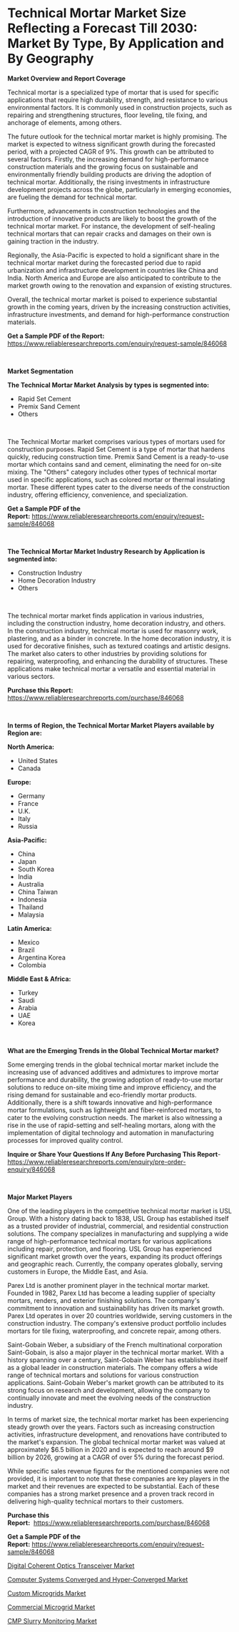 <p><h1>Technical Mortar Market Size Reflecting a Forecast Till 2030: Market By Type, By Application and By Geography</h1></p><p><strong>Market Overview and Report Coverage</strong></p>
<p><p>Technical mortar is a specialized type of mortar that is used for specific applications that require high durability, strength, and resistance to various environmental factors. It is commonly used in construction projects, such as repairing and strengthening structures, floor leveling, tile fixing, and anchorage of elements, among others.</p><p>The future outlook for the technical mortar market is highly promising. The market is expected to witness significant growth during the forecasted period, with a projected CAGR of 9%. This growth can be attributed to several factors. Firstly, the increasing demand for high-performance construction materials and the growing focus on sustainable and environmentally friendly building products are driving the adoption of technical mortar. Additionally, the rising investments in infrastructure development projects across the globe, particularly in emerging economies, are fueling the demand for technical mortar.</p><p>Furthermore, advancements in construction technologies and the introduction of innovative products are likely to boost the growth of the technical mortar market. For instance, the development of self-healing technical mortars that can repair cracks and damages on their own is gaining traction in the industry.</p><p>Regionally, the Asia-Pacific is expected to hold a significant share in the technical mortar market during the forecasted period due to rapid urbanization and infrastructure development in countries like China and India. North America and Europe are also anticipated to contribute to the market growth owing to the renovation and expansion of existing structures.</p><p>Overall, the technical mortar market is poised to experience substantial growth in the coming years, driven by the increasing construction activities, infrastructure investments, and demand for high-performance construction materials.</p></p>
<p><strong>Get a Sample PDF of the Report:</strong> <a href="https://www.reliableresearchreports.com/enquiry/request-sample/846068">https://www.reliableresearchreports.com/enquiry/request-sample/846068</a></p>
<p>&nbsp;</p>
<p><strong>Market Segmentation</strong></p>
<p><strong>The Technical Mortar Market Analysis by types is segmented into:</strong></p>
<p><ul><li>Rapid Set Cement</li><li>Premix Sand Cement</li><li>Others</li></ul></p>
<p>&nbsp;</p>
<p><p>The Technical Mortar market comprises various types of mortars used for construction purposes. Rapid Set Cement is a type of mortar that hardens quickly, reducing construction time. Premix Sand Cement is a ready-to-use mortar which contains sand and cement, eliminating the need for on-site mixing. The "Others" category includes other types of technical mortar used in specific applications, such as colored mortar or thermal insulating mortar. These different types cater to the diverse needs of the construction industry, offering efficiency, convenience, and specialization.</p></p>
<p><strong>Get a Sample PDF of the Report:</strong>&nbsp;<a href="https://www.reliableresearchreports.com/enquiry/request-sample/846068">https://www.reliableresearchreports.com/enquiry/request-sample/846068</a></p>
<p>&nbsp;</p>
<p><strong>The Technical Mortar Market Industry Research by Application is segmented into:</strong></p>
<p><ul><li>Construction Industry</li><li>Home Decoration Industry</li><li>Others</li></ul></p>
<p>&nbsp;</p>
<p><p>The technical mortar market finds application in various industries, including the construction industry, home decoration industry, and others. In the construction industry, technical mortar is used for masonry work, plastering, and as a binder in concrete. In the home decoration industry, it is used for decorative finishes, such as textured coatings and artistic designs. The market also caters to other industries by providing solutions for repairing, waterproofing, and enhancing the durability of structures. These applications make technical mortar a versatile and essential material in various sectors.</p></p>
<p><strong>Purchase this Report:</strong>&nbsp; <a href="https://www.reliableresearchreports.com/purchase/846068">https://www.reliableresearchreports.com/purchase/846068</a></p>
<p>&nbsp;</p>
<p><strong>In terms of Region, the Technical Mortar Market Players available by Region are:</strong></p>
<p>
    <p> <strong> North America: </strong>
        <ul>
            <li>United States</li>
            <li>Canada</li>
        </ul>
        </p> 
    <p> <strong> Europe: </strong>
        <ul>
            <li>Germany</li>
            <li>France</li>
            <li>U.K.</li>
            <li>Italy</li>
            <li>Russia</li>
        </ul>
        </p> 
    <p> <strong> Asia-Pacific: </strong>
        <ul>
            <li>China</li>
            <li>Japan</li>
            <li>South Korea</li>
            <li>India</li>
            <li>Australia</li>
            <li>China Taiwan</li>
            <li>Indonesia</li>
            <li>Thailand</li>
            <li>Malaysia</li>
        </ul>
        </p> 
    <p> <strong> Latin America: </strong>
        <ul>
            <li>Mexico</li>
            <li>Brazil</li>
            <li>Argentina Korea</li>
            <li>Colombia</li>
        </ul>
        </p> 
    <p> <strong> Middle East & Africa: </strong>
        <ul>
            <li>Turkey</li>
            <li>Saudi</li>
            <li>Arabia</li>
            <li>UAE</li>
            <li>Korea</li>
        </ul>
    </p>
    </p>
<p>&nbsp;</p>
<p><strong>What are the Emerging Trends in the Global Technical Mortar market?</strong></p>
<p><p>Some emerging trends in the global technical mortar market include the increasing use of advanced additives and admixtures to improve mortar performance and durability, the growing adoption of ready-to-use mortar solutions to reduce on-site mixing time and improve efficiency, and the rising demand for sustainable and eco-friendly mortar products. Additionally, there is a shift towards innovative and high-performance mortar formulations, such as lightweight and fiber-reinforced mortars, to cater to the evolving construction needs. The market is also witnessing a rise in the use of rapid-setting and self-healing mortars, along with the implementation of digital technology and automation in manufacturing processes for improved quality control.</p></p>
<p><strong>Inquire or Share Your Questions If Any Before Purchasing This Report</strong>- <a href="https://www.reliableresearchreports.com/enquiry/pre-order-enquiry/846068">https://www.reliableresearchreports.com/enquiry/pre-order-enquiry/846068</a></p>
<p>&nbsp;</p>
<p><strong>Major Market Players</strong></p>
<p><p>One of the leading players in the competitive technical mortar market is USL Group. With a history dating back to 1838, USL Group has established itself as a trusted provider of industrial, commercial, and residential construction solutions. The company specializes in manufacturing and supplying a wide range of high-performance technical mortars for various applications including repair, protection, and flooring. USL Group has experienced significant market growth over the years, expanding its product offerings and geographic reach. Currently, the company operates globally, serving customers in Europe, the Middle East, and Asia.</p><p>Parex Ltd is another prominent player in the technical mortar market. Founded in 1982, Parex Ltd has become a leading supplier of specialty mortars, renders, and exterior finishing solutions. The company's commitment to innovation and sustainability has driven its market growth. Parex Ltd operates in over 20 countries worldwide, serving customers in the construction industry. The company's extensive product portfolio includes mortars for tile fixing, waterproofing, and concrete repair, among others.</p><p>Saint-Gobain Weber, a subsidiary of the French multinational corporation Saint-Gobain, is also a major player in the technical mortar market. With a history spanning over a century, Saint-Gobain Weber has established itself as a global leader in construction materials. The company offers a wide range of technical mortars and solutions for various construction applications. Saint-Gobain Weber's market growth can be attributed to its strong focus on research and development, allowing the company to continually innovate and meet the evolving needs of the construction industry.</p><p>In terms of market size, the technical mortar market has been experiencing steady growth over the years. Factors such as increasing construction activities, infrastructure development, and renovations have contributed to the market's expansion. The global technical mortar market was valued at approximately $6.5 billion in 2020 and is expected to reach around $9 billion by 2026, growing at a CAGR of over 5% during the forecast period.</p><p>While specific sales revenue figures for the mentioned companies were not provided, it is important to note that these companies are key players in the market and their revenues are expected to be substantial. Each of these companies has a strong market presence and a proven track record in delivering high-quality technical mortars to their customers.</p></p>
<p><strong>Purchase this Report:</strong>&nbsp;&nbsp;<a href="https://www.reliableresearchreports.com/purchase/846068">https://www.reliableresearchreports.com/purchase/846068</a></p>
<p></p>
<p><strong>Get a Sample PDF of the Report:</strong>&nbsp;<a href="https://www.reliableresearchreports.com/enquiry/request-sample/846068">https://www.reliableresearchreports.com/enquiry/request-sample/846068</a></p>
<p><p><a href="https://medium.com/@shaniekunze/digital-coherent-optics-transceiver-market-share-evolution-and-market-growth-trends-2023-2030-1ebc5eeb3cb5">Digital Coherent Optics Transceiver Market</a></p><p><a href="https://medium.com/@ulicesdoyle2023/computer-systems-converged-and-hyper-converged-market-size-reveals-the-best-marketing-channels-in-4c91a3cc6134">Computer Systems Converged and Hyper-Converged Market</a></p><p><a href="https://medium.com/@grab.track.out/custom-microgrids-market-furnishes-information-on-market-share-market-trends-and-market-growth-c54b63062348">Custom Microgrids Market</a></p><p><a href="https://medium.com/@plan.sock.color/decoding-commercial-microgrid-market-metrics-market-share-trends-and-growth-patterns-f9be32e864f9">Commercial Microgrid Market</a></p><p><a href="https://medium.com/@zoeyjohns1903/cmp-slurry-monitoring-market-trends-forecast-and-competitive-analysis-to-2030-d8b08f8ab4dc">CMP Slurry Monitoring Market</a></p></p>